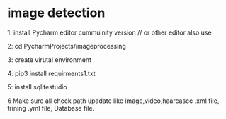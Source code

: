 # image detection

1:	install Pycharm editor cummuinity version // or other editor also use

2:	cd PycharmProjects/imageprocessing

3:	create virutal environment
	
4:	pip3 install requirments1.txt

5: 	install sqlitestudio

6	Make sure all check path upadate like image,video,haarcasce .xml file, trining .yml file, Database file.

 
